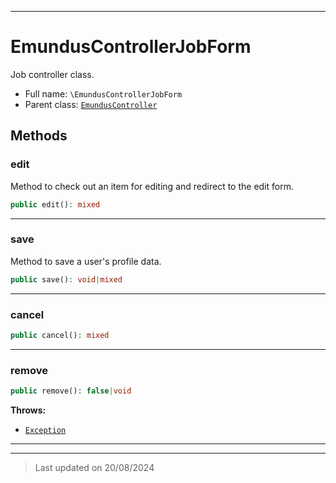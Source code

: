 ***

# EmundusControllerJobForm

Job controller class.



* Full name: `\EmundusControllerJobForm`
* Parent class: [`EmundusController`](./EmundusController.md)




## Methods


### edit

Method to check out an item for editing and redirect to the edit form.

```php
public edit(): mixed
```













***

### save

Method to save a user's profile data.

```php
public save(): void|mixed
```













***

### cancel



```php
public cancel(): mixed
```













***

### remove



```php
public remove(): false|void
```











**Throws:**

- [`Exception`](./Exception.md)




***


***
> Last updated on 20/08/2024
